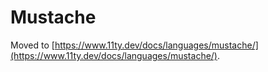 # Mustache

Moved to [https://www.11ty.dev/docs/languages/mustache/](https://www.11ty.dev/docs/languages/mustache/).
